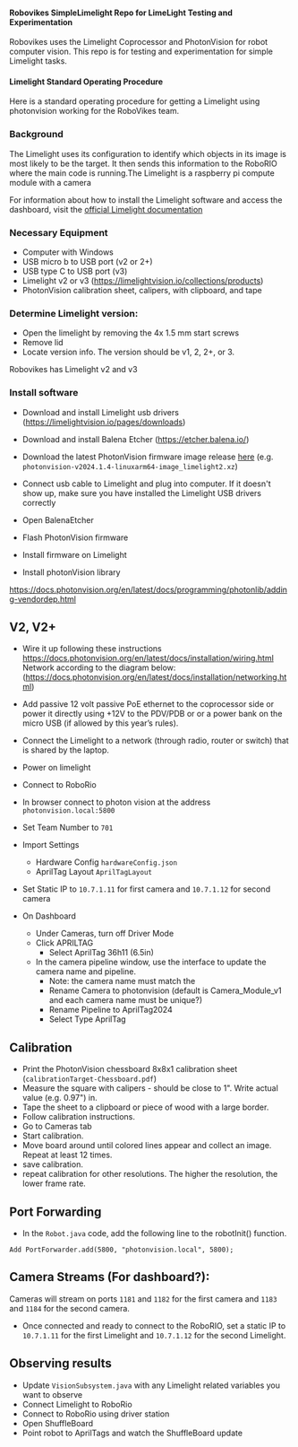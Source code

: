 #### Robovikes SimpleLimelight Repo for LimeLight Testing and Experimentation

Robovikes uses the Limelight Coprocessor and PhotonVision for robot computer vision. This repo is for testing and experimentation for simple Limelight tasks.

#### Limelight Standard Operating Procedure

Here is a standard operating procedure for getting a Limelight using photonvision working for the RoboVikes team.

### Background

The Limelight uses its configuration to identify which objects in its image is most likely to be the target. It then sends this information to the RoboRIO where the main code is running.The Limelight is a raspberry pi compute module with a camera

For information about how to install the Limelight software and access the dashboard, visit the [official Limelight documentation](https://docs.Limelightvision.io/en/latest/)


### Necessary Equipment

- Computer with Windows
- USB micro b  to USB port (v2 or 2+)
- USB type C to USB port (v3)
- Limelight v2 or v3 (https://limelightvision.io/collections/products)
- PhotonVision calibration sheet, calipers, with clipboard, and tape

### Determine Limelight version:

- Open the limelight by removing the 4x 1.5 mm start screws
- Remove lid
- Locate version info. The version should be v1, 2, 2+, or 3.

Robovikes has Limelight v2 and v3

### Install software

- Download and install Limelight usb drivers (https://limelightvision.io/pages/downloads)
- Download and install Balena Etcher (https://etcher.balena.io/)
- Download the latest PhotonVision firmware image release [here](https://github.com/PhotonVision/photonvision/releases) (e.g. `photonvision-v2024.1.4-linuxarm64-image_limelight2.xz`)
- Connect usb cable to Limelight and plug into computer. If it doesn't show up, make sure you have installed the Limelight USB drivers correctly
- Open BalenaEtcher
- Flash PhotonVision firmware
- Install firmware on Limelight 

- Install photonVision library

https://docs.photonvision.org/en/latest/docs/programming/photonlib/adding-vendordep.html

## V2, V2+

- Wire it up following these instructions https://docs.photonvision.org/en/latest/docs/installation/wiring.html
Network according to the diagram below: (https://docs.photonvision.org/en/latest/docs/installation/networking.html)
- Add passive 12 volt passive PoE ethernet to the coprocessor side or power it directly using +12V to the PDV/PDB or or a power bank on the micro USB (if allowed by this year’s rules).
- Connect the Limelight to a network (through radio, router or switch) that is shared by the laptop.
- Power on limelight
- Connect to RoboRio
- In browser connect to photon vision at the address `photonvision.local:5800`

- Set Team Number to `701`
- Import Settings
    - Hardware Config `hardwareConfig.json`
    - AprilTag Layout `AprilTagLayout`
- Set Static IP to `10.7.1.11` for first camera and `10.7.1.12` for second camera
- On Dashboard
    - Under Cameras, turn off Driver Mode
    - Click APRILTAG
        - Select AprilTag 36h11 (6.5in)
    - In the camera pipeline window, use the interface to update the camera name and pipeline.
        - Note: the camera name must match the
        - Rename Camera to photonvision (default is Camera_Module_v1 and each camera name must be unique?)
        - Rename Pipeline to AprilTag2024
        - Select Type AprilTag

 

## Calibration

- Print the PhotonVision chessboard 8x8x1 calibration sheet (`calibrationTarget-Chessboard.pdf`)
- Measure the square with calipers - should be close to 1". Write actual value (e.g. 0.97") in.
- Tape the sheet to a clipboard or piece of wood with a large border.
- Follow calibration instructions.
- Go to Cameras tab
- Start calibration.                              
- Move board around until colored lines appear and collect an image. Repeat at least 12 times.
- save calibration.
- repeat calibration for other resolutions. The higher the resolution, the lower frame rate.

## Port Forwarding

- In the `Robot.java` code, add the following line to the robotInit() function.

`Add PortForwarder.add(5800, "photonvision.local", 5800);`

## Camera Streams (For dashboard?):
Cameras will stream on ports `1181` and `1182` for the first camera and `1183` and `1184` for the second camera.

- Once connected and ready to connect to the RoboRIO, set a static IP to `10.7.1.11` for the first Limelight and `10.7.1.12` for the second Limelight.

## Observing results
- Update `VisionSubsystem.java` with any Limelight related variables you want to observe
- Connect Limelight to RoboRio
- Connect to RoboRio using driver station
- Open ShuffleBoard
- Point robot to AprilTags and watch the ShuffleBoard update 
